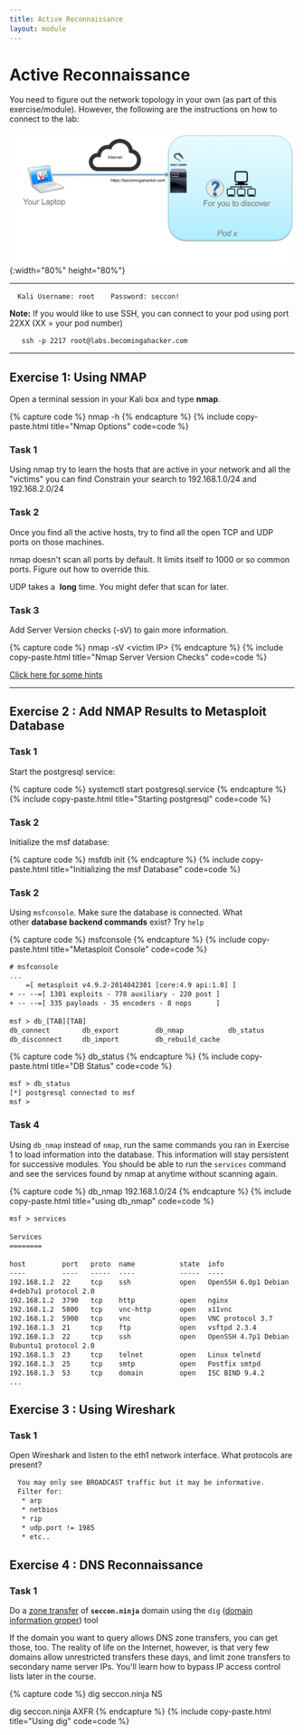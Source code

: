 ```yaml
---
title: Active Reconnaissance
layout: module
---
```


# Active Reconnaissance

You need to figure out the network topology in your own (as part of this
exercise/module). However, the following are the instructions on how to
connect to the lab:

![](/os_files/topology.png){:width="80%" height="80%"}

------------------------------------------------------------------------

      Kali Username: root    Password: seccon!

**Note:** If you would like to use SSH, you can connect to your pod
using port 22XX (XX = your pod number)

       ssh -p 2217 root@labs.becomingahacker.com

------------------------------------------------------------------------

## Exercise 1: Using NMAP

Open a terminal session in your Kali box and type **nmap**.

{% capture code %}
nmap -h
{% endcapture %}
{% include copy-paste.html title="Nmap Options" code=code %}

### Task 1

Using nmap try to learn the hosts that are active in your network and
all the "victims" you can find Constrain your search to 192.168.1.0/24
and 192.168.2.0/24

### Task 2

Once you find all the active hosts, try to find all the open TCP and UDP
ports on those machines.

nmap doesn't scan all ports by default. It limits itself to 1000 or so
common ports. Figure out how to override this.

UDP takes a  **long** time. You might defer that scan for later.

### Task 3

Add Server Version checks (-sV) to gain more information.

{% capture code %}
nmap -sV \<victim IP\>
{% endcapture %}
{% include copy-paste.html title="Nmap Server Version Checks" code=code %}

[Click here for some hints](https://github.com/The-Art-of-Hacking/h4cker/blob/master/cheat_sheets/NMAP_cheat_sheet.md)

------------------------------------------------------------------------

## Exercise 2 : Add NMAP Results to Metasploit Database

### Task 1

Start the postgresql service:

{% capture code %}
systemctl start postgresql.service
{% endcapture %}
{% include copy-paste.html title="Starting postgresql" code=code %}

### Task 2

Initialize the msf database:

{% capture code %}
msfdb init
{% endcapture %}
{% include copy-paste.html title="Initializing the msf Database" code=code %}

### Task 2

Using `msfconsole`. Make sure the database is connected. What
other **database backend commands** exist? Try `help`

{% capture code %}
msfconsole
{% endcapture %}
{% include copy-paste.html title="Metasploit Console" code=code %}

```
# msfconsole 
...
	=[ metasploit v4.9.2-2014042301 [core:4.9 api:1.0] ]
+ -- --=[ 1301 exploits - 778 auxiliary - 220 post ]
+ -- --=[ 335 payloads - 35 encoders - 8 nops      ]

msf > db_[TAB][TAB]
db_connect        db_export         db_nmap           db_status
db_disconnect     db_import         db_rebuild_cache
```

{% capture code %}
db_status
{% endcapture %}
{% include copy-paste.html title="DB Status" code=code %}

```
msf > db_status
[*] postgresql connected to msf
msf >
```

### Task 4

Using `db_nmap` instead of `nmap`, run the same commands you ran in
Exercise 1 to load information into the database. This information will
stay persistent for successive modules. You should be able to run
the `services` command and see the services found by nmap at anytime
without scanning again.

{% capture code %}
db_nmap 192.168.1.0/24
{% endcapture %}
{% include copy-paste.html title="using db_nmap" code=code %}

```
msf > services

Services
========

host         port   proto  name           state  info
----         ----   -----  ----           -----  ----
192.168.1.2  22     tcp    ssh            open   OpenSSH 6.0p1 Debian 4+deb7u1 protocol 2.0
192.168.1.2  3790   tcp    http           open   nginx
192.168.1.2  5800   tcp    vnc-http       open   x11vnc
192.168.1.2  5900   tcp    vnc            open   VNC protocol 3.7
192.168.1.3  21     tcp    ftp            open   vsftpd 2.3.4
192.168.1.3  22     tcp    ssh            open   OpenSSH 4.7p1 Debian 8ubuntu1 protocol 2.0
192.168.1.3  23     tcp    telnet         open   Linux telnetd
192.168.1.3  25     tcp    smtp           open   Postfix smtpd
192.168.1.3  53     tcp    domain         open   ISC BIND 9.4.2
...
```

## Exercise 3 : Using Wireshark

### Task 1

Open Wireshark and listen to the eth1 network interface. What protocols
are present?

      You may only see BROADCAST traffic but it may be informative.
      Filter for:
       * arp
       * netbios
       * rip
       * udp.port != 1985
       * etc..

## Exercise 4 : DNS Reconnaissance

### Task 1

Do a [zone transfer](http://en.wikipedia.org/wiki/DNS_zone_transfer) of **`seccon.ninja`** domain using the `dig` ([domain information groper](https://www.madboa.com/geek/dig/)) tool

If the domain you want to query allows DNS zone transfers, you can get
those, too. The reality of life on the Internet, however, is that very
few domains allow unrestricted transfers these days, and limit zone
transfers to secondary name server IPs. You'll learn how to bypass IP
access control lists later in the course.

{% capture code %}
dig seccon.ninja NS

dig seccon.ninja AXFR
{% endcapture %}
{% include copy-paste.html title="Using dig" code=code %}
